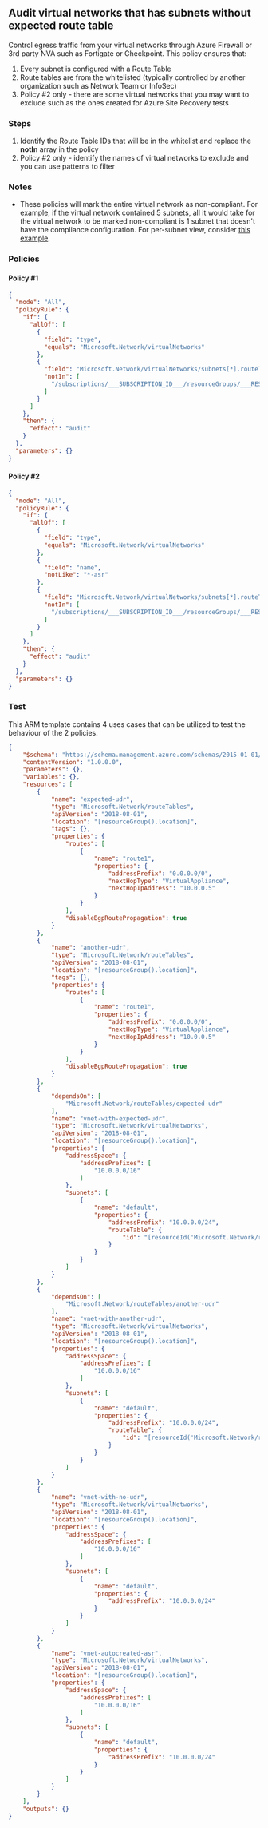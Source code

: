## Audit virtual networks that has subnets without expected route table

Control egress traffic from your virtual networks through Azure Firewall or 3rd party NVA such as Fortigate or Checkpoint.  This policy ensures that:

1. Every subnet is configured with a Route Table
2. Route tables are from the whitelisted (typically controlled by another organization such as Network Team or InfoSec)
3. Policy #2 only - there are some virtual networks that you may want to exclude such as the ones created for Azure Site Recovery tests

### Steps

1. Identify the Route Table IDs that will be in the whitelist and replace the **notIn** array in the policy
2. Policy #2 only - identify the names of virtual networks to exclude and you can use patterns to filter

### Notes

* These policies will mark the entire virtual network as non-compliant.  For example, if the virtual network contained 5 subnets, all it would take for the virtual network to be marked non-compliant is 1 subnet that doesn't have the compliance configuration.  For per-subnet view, consider [this example](subnets-without-route-table-or-excluded-by-name.md).

### Policies
#### Policy #1

```json
{
  "mode": "All",
  "policyRule": {
    "if": {
      "allOf": [
        {
          "field": "type",
          "equals": "Microsoft.Network/virtualNetworks"
        },
        {
          "field": "Microsoft.Network/virtualNetworks/subnets[*].routeTable.id",
          "notIn": [
            "/subscriptions/___SUBSCRIPTION_ID___/resourceGroups/___RESOURCEGROUP_NAME___/providers/Microsoft.Network/routeTables/___UDR_NAME___"
          ]
        }
      ]
    },
    "then": {
      "effect": "audit"
    }
  },
  "parameters": {}
}
```


#### Policy #2

```json
{
  "mode": "All",
  "policyRule": {
    "if": {
      "allOf": [
        {
          "field": "type",
          "equals": "Microsoft.Network/virtualNetworks"
        },
        {
          "field": "name",
          "notLike": "*-asr"
        },
        {
          "field": "Microsoft.Network/virtualNetworks/subnets[*].routeTable.id",
          "notIn": [
            "/subscriptions/___SUBSCRIPTION_ID___/resourceGroups/___RESOURCEGROUP_NAME___/providers/Microsoft.Network/routeTables/___UDR_NAME___"
          ]
        }
      ]
    },
    "then": {
      "effect": "audit"
    }
  },
  "parameters": {}
}
```

### Test

This ARM template contains 4 uses cases that can be utilized to test the behaviour of the 2 policies.

```json
{
    "$schema": "https://schema.management.azure.com/schemas/2015-01-01/deploymentTemplate.json#",
    "contentVersion": "1.0.0.0",
    "parameters": {},
    "variables": {},
    "resources": [
        {
            "name": "expected-udr",
            "type": "Microsoft.Network/routeTables",
            "apiVersion": "2018-08-01",
            "location": "[resourceGroup().location]",
            "tags": {},
            "properties": {
                "routes": [
                    {
                        "name": "route1",
                        "properties": {
                            "addressPrefix": "0.0.0.0/0",
                            "nextHopType": "VirtualAppliance",
                            "nextHopIpAddress": "10.0.0.5"
                        }
                    }
                ],
                "disableBgpRoutePropagation": true
            }
        },
        {
            "name": "another-udr",
            "type": "Microsoft.Network/routeTables",
            "apiVersion": "2018-08-01",
            "location": "[resourceGroup().location]",
            "tags": {},
            "properties": {
                "routes": [
                    {
                        "name": "route1",
                        "properties": {
                            "addressPrefix": "0.0.0.0/0",
                            "nextHopType": "VirtualAppliance",
                            "nextHopIpAddress": "10.0.0.5"
                        }
                    }
                ],
                "disableBgpRoutePropagation": true
            }
        },
        {
            "dependsOn": [
                "Microsoft.Network/routeTables/expected-udr"
            ],
            "name": "vnet-with-expected-udr",
            "type": "Microsoft.Network/virtualNetworks",
            "apiVersion": "2018-08-01",
            "location": "[resourceGroup().location]",
            "properties": {
                "addressSpace": {
                    "addressPrefixes": [
                        "10.0.0.0/16"
                    ]
                },
                "subnets": [
                    {
                        "name": "default",
                        "properties": {
                            "addressPrefix": "10.0.0.0/24",
                            "routeTable": {
                                "id": "[resourceId('Microsoft.Network/routeTables','expected-udr')]"
                            }
                        }
                    }
                ]
            }
        },
        {
            "dependsOn": [
                "Microsoft.Network/routeTables/another-udr"
            ],
            "name": "vnet-with-another-udr",
            "type": "Microsoft.Network/virtualNetworks",
            "apiVersion": "2018-08-01",
            "location": "[resourceGroup().location]",
            "properties": {
                "addressSpace": {
                    "addressPrefixes": [
                        "10.0.0.0/16"
                    ]
                },
                "subnets": [
                    {
                        "name": "default",
                        "properties": {
                            "addressPrefix": "10.0.0.0/24",
                            "routeTable": {
                                "id": "[resourceId('Microsoft.Network/routeTables','another-udr')]"
                            }
                        }
                    }
                ]
            }
        },
        {
            "name": "vnet-with-no-udr",
            "type": "Microsoft.Network/virtualNetworks",
            "apiVersion": "2018-08-01",
            "location": "[resourceGroup().location]",
            "properties": {
                "addressSpace": {
                    "addressPrefixes": [
                        "10.0.0.0/16"
                    ]
                },
                "subnets": [
                    {
                        "name": "default",
                        "properties": {
                            "addressPrefix": "10.0.0.0/24"
                        }
                    }
                ]
            }
        },
        {
            "name": "vnet-autocreated-asr",
            "type": "Microsoft.Network/virtualNetworks",
            "apiVersion": "2018-08-01",
            "location": "[resourceGroup().location]",
            "properties": {
                "addressSpace": {
                    "addressPrefixes": [
                        "10.0.0.0/16"
                    ]
                },
                "subnets": [
                    {
                        "name": "default",
                        "properties": {
                            "addressPrefix": "10.0.0.0/24"
                        }
                    }
                ]
            }
        }
    ],
    "outputs": {}
}
```
